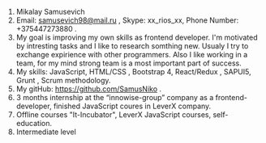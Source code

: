 1. Mikalay Samusevich
2. Email: samusevich98@mail.ru , Skype: xx_rios_xx, Phone Number: +375447273880 .
3. My goal is improving my own skills as frontend developer. I'm motivated by intresting tasks and I like to research somthing new. Usualy I try to exchange expirience with other programmers. Also I like working in a team, for my mind strong team is a most important part of success.
4. My skills: JavaScript, HTML/CSS , Bootstrap 4, React/Redux , SAPUI5, Grunt , Scrum methodology.
5. My gitHub: https://github.com/SamusNiko .
6. 3 months internship at the “innowise-group” company as a frontend-developer, finished JavaScript coures in LeverX company.
7. Offline courses "It-Incubator", LeverX JavaScript courses, self-education.
8. Intermediate level
